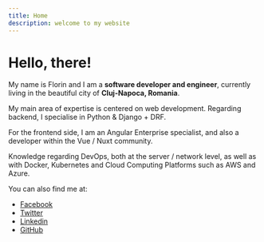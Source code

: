 ```yaml
---
title: Home
description: welcome to my website
---
```


# Hello, there!

My name is Florin and I am a **software developer and engineer**, currently living in the beautiful city of **Cluj-Napoca, Romania**.

My main area of expertise is centered on web development.
Regarding backend, I specialise in Python & Django + DRF.

For the frontend side, I am an Angular Enterprise specialist, and also a developer within the Vue / Nuxt community.

Knowledge regarding DevOps, both at the server / network level, as well as with Docker, Kubernetes and Cloud Computing Platforms such as AWS and Azure.

You can also find me at:

- [Facebook](https://www.facebook.com/florin.scout)
- [Twitter](https://twitter.com/florinscout)
- [Linkedin](https://www.linkedin.com/in/florin-tomozei/)
- [GitHub](https://github.com/Mallfurion)
